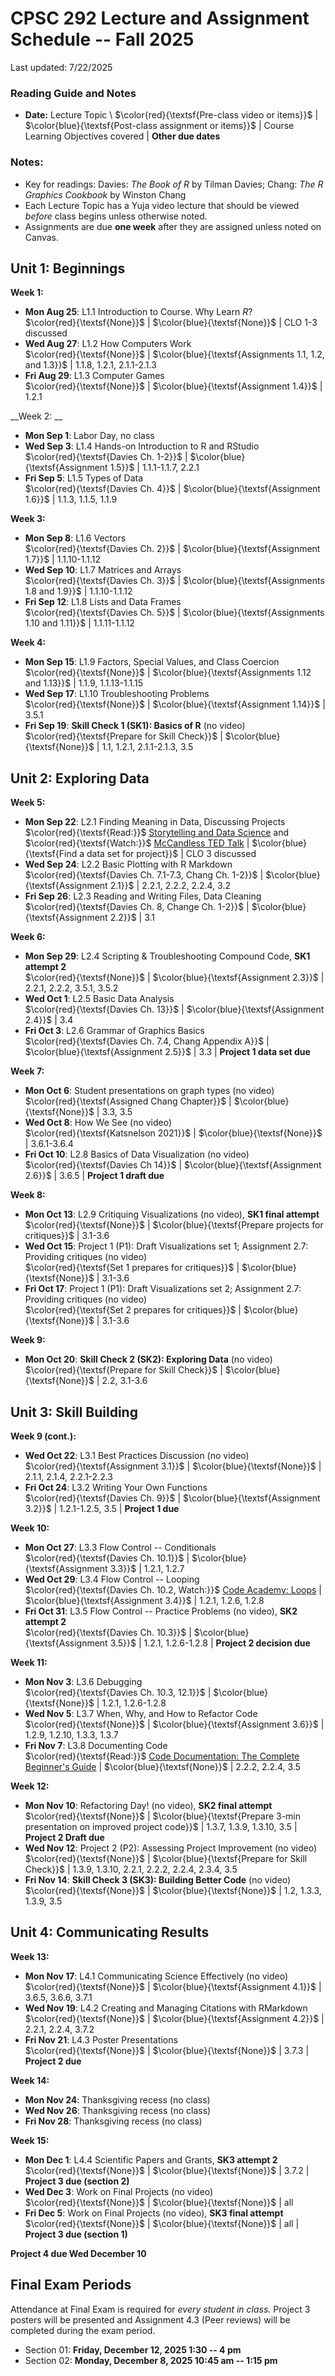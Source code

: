 # CPSC 292 Lecture and Assignment Schedule -- Fall 2025

Last updated: 7/22/2025

### Reading Guide and Notes

  
  -  __Date:__ Lecture Topic \ 
  $\color{red}{\textsf{Pre-class video or items}}$ | $\color{blue}{\textsf{Post-class assignment or items}}$ | Course Learning Objectives covered | __Other due dates__


### Notes: 

   - Key for readings: Davies: *The Book of R* by Tilman Davies; Chang: *The R Graphics Cookbook* by Winston Chang 
   - Each Lecture Topic has a Yuja video lecture that should be viewed *before* class begins unless otherwise noted.
   - Assignments are due __one week__ after they are assigned unless noted on Canvas. 

## Unit 1: Beginnings

__Week 1:__

  - __Mon Aug 25__: L1.1 Introduction to Course. Why Learn *R*? \
  $\color{red}{\textsf{None}}$ | $\color{blue}{\textsf{None}}$ | CLO 1-3 discussed
  - __Wed Aug 27__: L1.2 How Computers Work \
  $\color{red}{\textsf{None}}$ | $\color{blue}{\textsf{Assignments 1.1, 1.2, and 1.3}}$ | 1.1.8, 1.2.1, 2.1.1-2.1.3
  - __Fri Aug 29__: L1.3 Computer Games \
  $\color{red}{\textsf{None}}$ | $\color{blue}{\textsf{Assignment 1.4}}$ | 1.2.1

__Week 2: __
  
  - __Mon Sep 1__: Labor Day, no class
  - __Wed Sep 3__: L1.4 Hands-on Introduction to R and RStudio \
  $\color{red}{\textsf{Davies Ch. 1-2}}$ | $\color{blue}{\textsf{Assignment 1.5}}$ | 1.1.1-1.1.7, 2.2.1
  - __Fri Sep 5__: L1.5 Types of Data \
  $\color{red}{\textsf{Davies Ch. 4}}$ | $\color{blue}{\textsf{Assignment 1.6}}$ | 1.1.3, 1.1.5, 1.1.9

__Week 3:__

  - __Mon Sep 8__: L1.6 Vectors \
  $\color{red}{\textsf{Davies Ch. 2}}$ | $\color{blue}{\textsf{Assignment 1.7}}$ | 1.1.10-1.1.12
  - __Wed Sep 10__: L1.7 Matrices and Arrays \
  $\color{red}{\textsf{Davies Ch. 3}}$ | $\color{blue}{\textsf{Assignments 1.8 and 1.9}}$ | 1.1.10-1.1.12
  - __Fri Sep 12__: L1.8 Lists and Data Frames \
  $\color{red}{\textsf{Davies Ch. 5}}$ | $\color{blue}{\textsf{Assignments 1.10 and 1.11}}$ | 1.1.11-1.1.12

__Week 4:__

  - __Mon Sep 15__: L1.9 Factors, Special Values, and Class Coercion \
  $\color{red}{\textsf{None}}$ | $\color{blue}{\textsf{Assignments 1.12 and 1.13}}$ | 1.1.9, 1.1.13-1.1.15
  - __Wed Sep 17__: L1.10 Troubleshooting Problems \
  $\color{red}{\textsf{None}}$ | $\color{blue}{\textsf{Assignment 1.14}}$ | 3.5.1
  - __Fri Sep 19__: __Skill Check 1 (SK1): Basics of R__ (no video) \
  $\color{red}{\textsf{Prepare for Skill Check}}$ | $\color{blue}{\textsf{None}}$ | 1.1, 1.2.1, 2.1.1-2.1.3, 3.5

## Unit 2: Exploring Data

__Week 5:__

  - __Mon Sep 22__: L2.1 Finding Meaning in Data, Discussing Projects \
  $\color{red}{\textsf{Read:}}$ [Storytelling and Data Science](https://www.linkedin.com/pulse/storytelling-power-influence-data-science-tyler-byers/) and $\color{red}{\textsf{Watch:}}$ [McCandless TED Talk](https://www.ted.com/talks/david_mccandless_the_beauty_of_data_visualization) | $\color{blue}{\textsf{Find a data set for project}}$ | CLO 3 discussed
  - __Wed Sep 24__: L2.2 Basic Plotting with R Markdown \
  $\color{red}{\textsf{Davies Ch. 7.1-7.3, Chang Ch. 1-2}}$ | $\color{blue}{\textsf{Assignment 2.1}}$ | 2.2.1, 2.2.2, 2.2.4, 3.2
  - __Fri Sep 26__: L2.3 Reading and Writing Files, Data Cleaning \
  $\color{red}{\textsf{Davies Ch. 8, Change Ch. 1-2}}$ | $\color{blue}{\textsf{Assignment 2.2}}$ | 3.1
  
__Week 6:__

  - __Mon Sep 29__: L2.4 Scripting & Troubleshooting Compound Code, __SK1 attempt 2__ \
  $\color{red}{\textsf{None}}$ | $\color{blue}{\textsf{Assignment 2.3}}$ | 2.2.1, 2.2.2, 3.5.1, 3.5.2 
  - __Wed Oct 1__: L2.5 Basic Data Analysis \
  $\color{red}{\textsf{Davies Ch. 13}}$ | $\color{blue}{\textsf{Assignment 2.4}}$ | 3.4
  - __Fri Oct 3__: L2.6 Grammar of Graphics Basics \
  $\color{red}{\textsf{Davies Ch. 7.4, Chang Appendix A}}$ | $\color{blue}{\textsf{Assignment 2.5}}$ | 3.3 | __Project 1 data set due__
  
__Week 7:__

  - __Mon Oct 6__: Student presentations on graph types (no video) \
  $\color{red}{\textsf{Assigned Chang Chapter}}$ | $\color{blue}{\textsf{None}}$ | 3.3, 3.5
  - __Wed Oct 8__: How We See (no video) \
  $\color{red}{\textsf{Katsnelson 2021}}$ | $\color{blue}{\textsf{None}}$ | 3.6.1-3.6.4
  - __Fri Oct 10__: L2.8 Basics of Data Visualization (no video) \
  $\color{red}{\textsf{Davies Ch 14}}$ | $\color{blue}{\textsf{Assignment 2.6}}$ | 3.6.5 | __Project 1 draft due__
  
__Week 8:__

  - __Mon Oct 13__: L2.9 Critiquing Visualizations (no video), __SK1 final attempt__ \
  $\color{red}{\textsf{None}}$ | $\color{blue}{\textsf{Prepare projects for critiques}}$ | 3.1-3.6 
  - __Wed Oct 15__: Project 1 (P1): Draft Visualizations set 1; Assignment 2.7: Providing critiques (no video) \
  $\color{red}{\textsf{Set 1 prepares for critiques}}$ | $\color{blue}{\textsf{None}}$ | 3.1-3.6
  - __Fri Oct 17__: Project 1 (P1): Draft Visualizations set 2; Assignment 2.7: Providing critiques (no video) \
  $\color{red}{\textsf{Set 2 prepares for critiques}}$ | $\color{blue}{\textsf{None}}$ | 3.1-3.6

__Week 9:__

  - __Mon Oct 20__: __Skill Check 2 (SK2): Exploring Data__ (no video) \
  $\color{red}{\textsf{Prepare for Skill Check}}$ | $\color{blue}{\textsf{None}}$ | 2.2, 3.1-3.6


## Unit 3: Skill Building

__Week 9 (cont.):__

  - __Wed Oct 22__: L3.1 Best Practices Discussion (no video) \
  $\color{red}{\textsf{Assignment 3.1}}$ | $\color{blue}{\textsf{None}}$ | 2.1.1, 2.1.4, 2.2.1-2.2.3
  - __Fri Oct 24__: L3.2 Writing Your Own Functions \
  $\color{red}{\textsf{Davies Ch. 9}}$ | $\color{blue}{\textsf{Assignment 3.2}}$ | 1.2.1-1.2.5, 3.5 | __Project 1 due__

__Week 10:__

  - __Mon Oct 27__: L3.3 Flow Control -- Conditionals \
  $\color{red}{\textsf{Davies Ch. 10.1}}$ | $\color{blue}{\textsf{Assignment 3.3}}$ | 1.2.1, 1.2.7
  - __Wed Oct 29__: L3.4 Flow Control -- Looping \
  $\color{red}{\textsf{Davies Ch. 10.2, Watch:}}$ [Code Academy: Loops](https://www.youtube.com/watch?v=wxds6MAtUQ0) | $\color{blue}{\textsf{Assignment 3.4}}$ | 1.2.1, 1.2.6, 1.2.8
  - __Fri Oct 31__: L3.5 Flow Control -- Practice Problems (no video), __SK2 attempt 2__ \
  $\color{red}{\textsf{Davies Ch. 10.3}}$ | $\color{blue}{\textsf{Assignment 3.5}}$ | 1.2.1, 1.2.6-1.2.8 | __Project 2 decision due__

__Week 11:__

  - __Mon Nov 3__: L3.6 Debugging \
  $\color{red}{\textsf{Davies Ch. 10.3, 12.1}}$ | $\color{blue}{\textsf{None}}$ | 1.2.1, 1.2.6-1.2.8
  - __Wed Nov 5__: L3.7 When, Why, and How to Refactor Code \
  $\color{red}{\textsf{None}}$ | $\color{blue}{\textsf{Assignment 3.6}}$ | 1.2.9, 1.2.10, 1.3.3, 1.3.7
  - __Fri Nov 7__: L3.8 Documenting Code \
  $\color{red}{\textsf{Read:}}$ [Code Documentation: The Complete Beginner's Guide](https://blog.submain.com/code-documentation-the-complete-beginners-guide/) | $\color{blue}{\textsf{None}}$ | 2.2.2, 2.2.4, 3.5

__Week 12:__

  - __Mon Nov 10__: Refactoring Day! (no video), __SK2 final attempt__  \
  $\color{red}{\textsf{None}}$ | $\color{blue}{\textsf{Prepare 3-min presentation on improved project code}}$ | 1.3.7, 1.3.9, 1.3.10, 3.5 | __Project 2 Draft due__
  - __Wed Nov 12__: Project 2 (P2): Assessing Project Improvement (no video) \
  $\color{red}{\textsf{None}}$ | $\color{blue}{\textsf{Prepare for Skill Check}}$ | 1.3.9, 1.3.10, 2.2.1, 2.2.2, 2.2.4, 2.3.4, 3.5 
  - __Fri Nov 14__: __Skill Check 3 (SK3): Building Better Code__ (no video) \
  $\color{red}{\textsf{None}}$ | $\color{blue}{\textsf{None}}$ | 1.2, 1.3.3, 1.3.9, 3.5

## Unit 4: Communicating Results

__Week 13:__

  - __Mon Nov 17__: L4.1 Communicating Science Effectively (no video) \
  $\color{red}{\textsf{None}}$ | $\color{blue}{\textsf{Assignment 4.1}}$ | 3.6.5, 3.6.6, 3.7.1
  - __Wed Nov 19__: L4.2 Creating and Managing Citations with RMarkdown \
  $\color{red}{\textsf{None}}$ | $\color{blue}{\textsf{Assignment 4.2}}$ | 2.2.1, 2.2.4, 3.7.2
  - __Fri Nov 21__: L4.3 Poster Presentations \
  $\color{red}{\textsf{None}}$ | $\color{blue}{\textsf{None}}$ | 3.7.3 | __Project 2 due__

__Week 14:__

  - __Mon Nov 24__: Thanksgiving recess (no class)
  - __Wed Nov 26__: Thanksgiving recess (no class)
  - __Fri Nov 28__: Thanksgiving recess (no class)
  
__Week 15:__

  - __Mon Dec 1__: L4.4 Scientific Papers and Grants, __SK3 attempt 2__ \
  $\color{red}{\textsf{None}}$ | $\color{blue}{\textsf{None}}$ | 3.7.2 | __Project 3 due (section 2)__
  - __Wed Dec 3__: Work on Final Projects (no video) \
  $\color{red}{\textsf{None}}$ | $\color{blue}{\textsf{None}}$ | all
  - __Fri Dec 5__: Work on Final Projects (no video), __SK3 final attempt__  \
  $\color{red}{\textsf{None}}$ | $\color{blue}{\textsf{None}}$ | all | __Project 3 due (section 1)__
  
__Project 4 due Wed December 10__
  
## Final Exam Periods

Attendance at Final Exam is required for *every student in class.* Project 3 posters will be presented and Assignment 4.3 (Peer reviews) will be completed during the exam period.

  - Section 01: __Friday, December 12, 2025 1:30 -- 4 pm__
  - Section 02: __Monday, December 8, 2025 10:45 am -- 1:15 pm__

